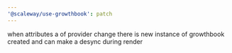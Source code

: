 ```yaml
---
'@scaleway/use-growthbook': patch
---
```


when attributes a of provider change there is new instance of growthbook created and can make a desync during render
